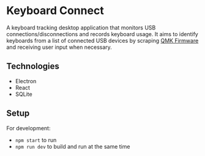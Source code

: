 # Keyboard Connect

A keyboard tracking desktop application that monitors USB connections/disconnections and records keyboard usage. It aims to identify keyboards from a list of connected USB devices by scraping [QMK Firmware](https://github.com/qmk/qmk_firmware) and receiving user input when necessary.

## Technologies
- Electron
- React 
- SQLite

## Setup

For development:

- `npm start` to run
- `npm run dev` to build and run at the same time
